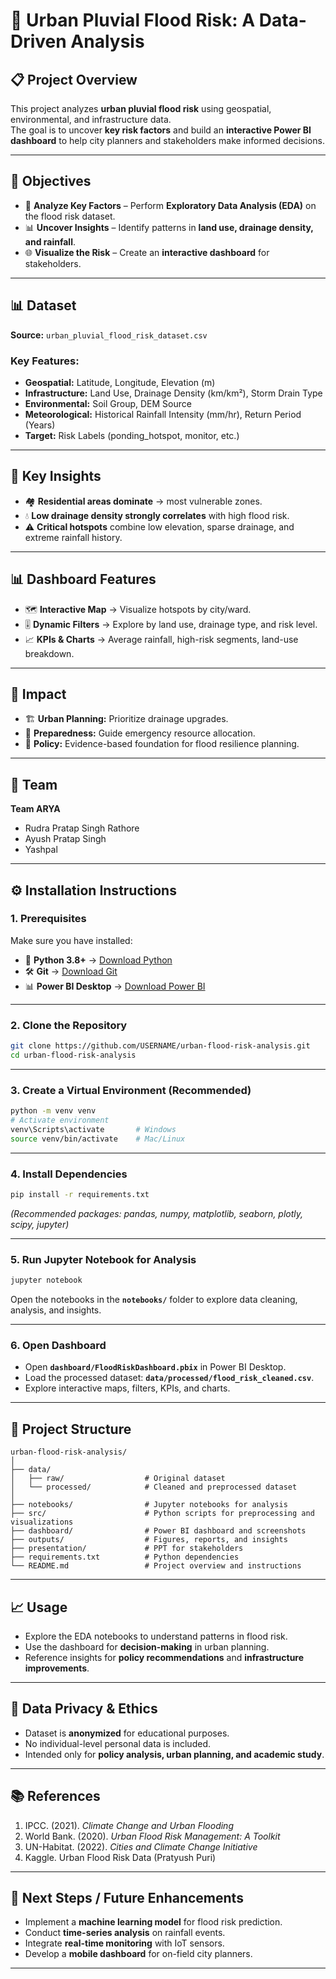 # 🌊 Urban Pluvial Flood Risk: A Data-Driven Analysis

## 📋 Project Overview
This project analyzes **urban pluvial flood risk** using geospatial, environmental, and infrastructure data.  
The goal is to uncover **key risk factors** and build an **interactive Power BI dashboard** to help city planners and stakeholders make informed decisions.

---

## 🎯 Objectives
- 🔎 **Analyze Key Factors** – Perform **Exploratory Data Analysis (EDA)** on the flood risk dataset.  
- 📊 **Uncover Insights** – Identify patterns in **land use, drainage density, and rainfall**.  
- 🌐 **Visualize the Risk** – Create an **interactive dashboard** for stakeholders.  

---

## 📊 Dataset
**Source:** `urban_pluvial_flood_risk_dataset.csv`  

### Key Features:
- **Geospatial:** Latitude, Longitude, Elevation (m)  
- **Infrastructure:** Land Use, Drainage Density (km/km²), Storm Drain Type  
- **Environmental:** Soil Group, DEM Source  
- **Meteorological:** Historical Rainfall Intensity (mm/hr), Return Period (Years)  
- **Target:** Risk Labels (ponding_hotspot, monitor, etc.)  

---

## 🔑 Key Insights
- 🏘️ **Residential areas dominate** → most vulnerable zones.  
- 💧 **Low drainage density strongly correlates** with high flood risk.  
- ⚠️ **Critical hotspots** combine low elevation, sparse drainage, and extreme rainfall history.  

---

## 📊 Dashboard Features
- 🗺️ **Interactive Map** → Visualize hotspots by city/ward.  
- 🎚️ **Dynamic Filters** → Explore by land use, drainage type, and risk level.  
- 📈 **KPIs & Charts** → Average rainfall, high-risk segments, land-use breakdown.  

---

## 📌 Impact
- 🏗️ **Urban Planning:** Prioritize drainage upgrades.  
- 🚨 **Preparedness:** Guide emergency resource allocation.  
- 📜 **Policy:** Evidence-based foundation for flood resilience planning.  

---

## 👥 Team
**Team ARYA**  
- Rudra Pratap Singh Rathore  
- Ayush Pratap Singh  
- Yashpal  

---

## ⚙️ Installation Instructions

### 1. Prerequisites
Make sure you have installed:
- 🐍 **Python 3.8+** → [Download Python](https://www.python.org/downloads/)  
- 🛠️ **Git** → [Download Git](https://git-scm.com/)  
- 📊 **Power BI Desktop** → [Download Power BI](https://powerbi.microsoft.com/desktop/)  

---

### 2. Clone the Repository
```bash
git clone https://github.com/USERNAME/urban-flood-risk-analysis.git
cd urban-flood-risk-analysis
````

---

### 3. Create a Virtual Environment (Recommended)

```bash
python -m venv venv
# Activate environment
venv\Scripts\activate       # Windows
source venv/bin/activate    # Mac/Linux
```

---

### 4. Install Dependencies

```bash
pip install -r requirements.txt
```

*(Recommended packages: pandas, numpy, matplotlib, seaborn, plotly, scipy, jupyter)*

---

### 5. Run Jupyter Notebook for Analysis

```bash
jupyter notebook
```

Open the notebooks in the **`notebooks/`** folder to explore data cleaning, analysis, and insights.

---

### 6. Open Dashboard

* Open **`dashboard/FloodRiskDashboard.pbix`** in Power BI Desktop.
* Load the processed dataset: **`data/processed/flood_risk_cleaned.csv`**.
* Explore interactive maps, filters, KPIs, and charts.

---

## 📄 Project Structure

```
urban-flood-risk-analysis/
│
├── data/
│   ├── raw/                  # Original dataset
│   └── processed/            # Cleaned and preprocessed dataset
│
├── notebooks/                # Jupyter notebooks for analysis
├── src/                      # Python scripts for preprocessing and visualizations
├── dashboard/                # Power BI dashboard and screenshots
├── outputs/                  # Figures, reports, and insights
├── presentation/             # PPT for stakeholders
├── requirements.txt          # Python dependencies
└── README.md                 # Project overview and instructions
```

---

## 📈 Usage

* Explore the EDA notebooks to understand patterns in flood risk.
* Use the dashboard for **decision-making** in urban planning.
* Reference insights for **policy recommendations** and **infrastructure improvements**.

---

## 🔐 Data Privacy & Ethics

* Dataset is **anonymized** for educational purposes.
* No individual-level personal data is included.
* Intended only for **policy analysis, urban planning, and academic study**.

---

## 📚 References

1. IPCC. (2021). *Climate Change and Urban Flooding*
2. World Bank. (2020). *Urban Flood Risk Management: A Toolkit*
3. UN-Habitat. (2022). *Cities and Climate Change Initiative*
4. Kaggle. Urban Flood Risk Data (Pratyush Puri)

---

## 🚀 Next Steps / Future Enhancements

* Implement a **machine learning model** for flood risk prediction.
* Conduct **time-series analysis** on rainfall events.
* Integrate **real-time monitoring** with IoT sensors.
* Develop a **mobile dashboard** for on-field city planners.

---
